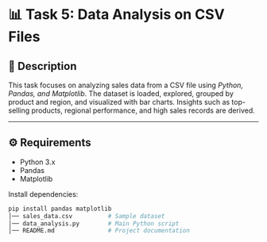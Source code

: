 # 📊 Task 5: Data Analysis on CSV Files  

## 📝 Description  
This task focuses on analyzing sales data from a CSV file using *Python, Pandas, and Matplotlib*. The dataset is loaded, explored, grouped by product and region, and visualized with bar charts. Insights such as top-selling products, regional performance, and high sales records are derived.  

---

## ⚙ Requirements  
- Python 3.x  
- Pandas  
- Matplotlib  

Install dependencies:
```bash
pip install pandas matplotlib
│── sales_data.csv          # Sample dataset  
│── data_analysis.py        # Main Python script  
│── README.md               # Project documentation
